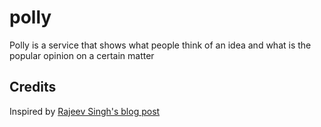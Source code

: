 # polly
Polly is a service that shows what people think of an idea and what is the popular opinion on a certain matter


## Credits

Inspired by [Rajeev Singh's blog post](https://www.callicoder.com/spring-boot-spring-security-jwt-mysql-react-app-part-1/)
